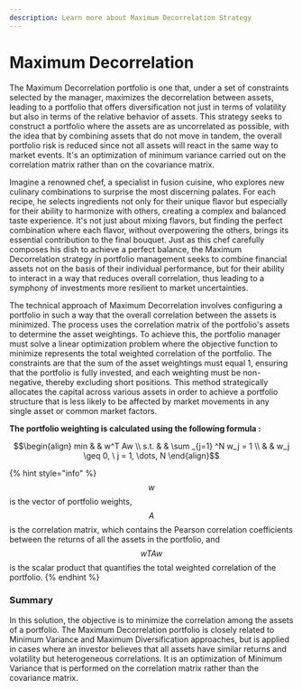 ```yaml
---
description: Learn more about Maximum Decorrelation Strategy
---
```


# Maximum Decorrelation

The Maximum Decorrelation portfolio is one that, under a set of constraints selected by the manager, maximizes the decorrelation between assets, leading to a portfolio that offers diversification not just in terms of volatility but also in terms of the relative behavior of assets. This strategy seeks to construct a portfolio where the assets are as uncorrelated as possible, with the idea that by combining assets that do not move in tandem, the overall portfolio risk is reduced since not all assets will react in the same way to market events. It's an optimization of minimum variance carried out on the correlation matrix rather than on the covariance matrix.

Imagine a renowned chef, a specialist in fusion cuisine, who explores new culinary combinations to surprise the most discerning palates. For each recipe, he selects ingredients not only for their unique flavor but especially for their ability to harmonize with others, creating a complex and balanced taste experience. It's not just about mixing flavors, but finding the perfect combination where each flavor, without overpowering the others, brings its essential contribution to the final bouquet. Just as this chef carefully composes his dish to achieve a perfect balance, the Maximum Decorrelation strategy in portfolio management seeks to combine financial assets not on the basis of their individual performance, but for their ability to interact in a way that reduces overall correlation, thus leading to a symphony of investments more resilient to market uncertainties.

The technical approach of Maximum Decorrelation involves configuring a portfolio in such a way that the overall correlation between the assets is minimized. The process uses the correlation matrix of the portfolio's assets to determine the asset weightings. To achieve this, the portfolio manager must solve a linear optimization problem where the objective function to minimize represents the total weighted correlation of the portfolio. The constraints are that the sum of the asset weightings must equal 1, ensuring that the portfolio is fully invested, and each weighting must be non-negative, thereby excluding short positions. This method strategically allocates the capital across various assets in order to achieve a portfolio structure that is less likely to be affected by market movements in any single asset or common market factors.

**The portfolio weighting is calculated using the following formula :**&#x20;

$$\begin{align}         min  & & w^T Aw \\         s.t. & & \sum _{j=1} ^N w_j = 1 \\              & & w_j \geq 0, \ j = 1, \dots, N     \end{align}$$

{% hint style="info" %}
$$w$$ is the vector of portfolio weights, $$A$$ is the correlation matrix, which contains the Pearson correlation coefficients between the returns of all the assets in the portfolio, and $$wTAw$$ is the scalar product that quantifies the total weighted correlation of the portfolio.
{% endhint %}

### **Summary**&#x20;

In this solution, the objective is to minimize the correlation among the assets of a portfolio. The Maximum Decorrelation portfolio is closely related to Minimum Variance and Maximum Diversification approaches, but is applied in cases where an investor believes that all assets have similar returns and volatility but heterogeneous correlations. It is an optimization of Minimum Variance that is performed on the correlation matrix rather than the covariance matrix.&#x20;
